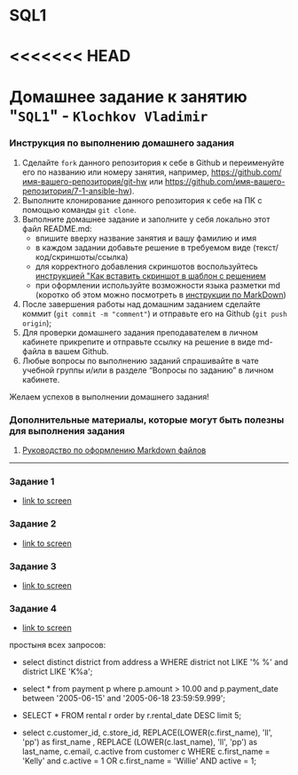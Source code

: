 # SQL1
<<<<<<< HEAD
=======
# Домашнее задание к занятию "`SQL1`" - `Klochkov Vladimir`


### Инструкция по выполнению домашнего задания

   1. Сделайте `fork` данного репозитория к себе в Github и переименуйте его по названию или номеру занятия, например, https://github.com/имя-вашего-репозитория/git-hw или  https://github.com/имя-вашего-репозитория/7-1-ansible-hw).
   2. Выполните клонирование данного репозитория к себе на ПК с помощью команды `git clone`.
   3. Выполните домашнее задание и заполните у себя локально этот файл README.md:
      - впишите вверху название занятия и вашу фамилию и имя
      - в каждом задании добавьте решение в требуемом виде (текст/код/скриншоты/ссылка)
      - для корректного добавления скриншотов воспользуйтесь [инструкцией "Как вставить скриншот в шаблон с решением](https://github.com/netology-code/sys-pattern-homework/blob/main/screen-instruction.md)
      - при оформлении используйте возможности языка разметки md (коротко об этом можно посмотреть в [инструкции  по MarkDown](https://github.com/netology-code/sys-pattern-homework/blob/main/md-instruction.md))
   4. После завершения работы над домашним заданием сделайте коммит (`git commit -m "comment"`) и отправьте его на Github (`git push origin`);
   5. Для проверки домашнего задания преподавателем в личном кабинете прикрепите и отправьте ссылку на решение в виде md-файла в вашем Github.
   6. Любые вопросы по выполнению заданий спрашивайте в чате учебной группы и/или в разделе “Вопросы по заданию” в личном кабинете.
   
Желаем успехов в выполнении домашнего задания!
   
### Дополнительные материалы, которые могут быть полезны для выполнения задания

1. [Руководство по оформлению Markdown файлов](https://gist.github.com/Jekins/2bf2d0638163f1294637#Code)

---

### Задание 1
* [link to screen](https://github.com/Klochkov777/SQL1/blob/master/screens/1.png)

### Задание 2
* [link to screen](https://github.com/Klochkov777/SQL1/blob/master/screens/2.png)

### Задание 3

* [link to screen](https://github.com/Klochkov777/SQL1/blob/master/screens/3.png)

### Задание 4
* [link to screen](https://github.com/Klochkov777/SQL1/blob/master/screens/4.png)

простыня всех запросов:

* select distinct district from address a
WHERE district not LIKE '% %' and district LIKE 'K%a';  

* select * from payment p where p.amount > 10.00 
and p.payment_date between '2005-06-15' and '2005-06-18 23:59:59.999';  

* SELECT * FROM rental r 
order by r.rental_date DESC 
limit 5;  

* select c.customer_id, c.store_id, REPLACE(LOWER(c.first_name), 'll', 'pp') as first_name , 
REPLACE (LOWER(c.last_name), 'll', 'pp') as last_name, c.email, c.active  from customer c 
WHERE c.first_name = 'Kelly' and c.active = 1 OR c.first_name = 'Willie' AND active = 1;   



